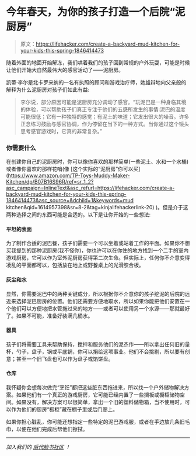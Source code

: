 # 今年春天，为你的孩子打造一个后院“泥厨房”

> 原文：<https://lifehacker.com/create-a-backyard-mud-kitchen-for-your-kids-this-spring-1846414473>

随着外面的地面开始解冻，我们哄着我们的孩子回到常规的户外玩耍，可能是时候让他们开始大自然最伟大的感官活动了——泥厨房。



凯蒂·李尔是北卡罗来纳的一名有执照的顾问和游戏治疗师，她雄辩地向父亲般的 解释为什么泥厨房对孩子们如此有益:

> 李尔说，部分原因可能是泥厨房充分调动了感官。“玩泥巴是一种身临其境的体验，可以帮助孩子们真正专注于他们的五感所发生的事情:泥巴的温度可能很低；它有一种独特的感觉；有泥土的味道；它发出很大的噪音。许多正念练习鼓励与感官协调，作为停留在当下的一种方式。当你通过这个镜头思考感官游戏时，它真的非常复杂。”

### 你需要什么

在创建你自己的泥厨房时，你可以像你喜欢的那样简单(一些泥土、水和一个水桶)或者像你喜欢的那样花哨(像 [这个实际的“泥厨房”你可以买](https://www.amazon.com/TP-Toys-Muddy-Maker-Kitchen/dp/B07B16S96R/ref=sr_1_2?asc_campaign=InlineText&asc_refurl=https://lifehacker.com/create-a-backyard-mud-kitchen-for-your-kids-this-spring-1846414473&asc_source=&dchild=1&keywords=mud kitchen&qid=1614957398&sr=8-2&tag=kinjalifehackerlink-20) )。但是介于这两种选择之间的东西可能是合适的。以下是让你开始的一些想法:

#### 平坦的表面

为了制作合适的泥巴餐，孩子们需要一个可以坐着或站着工作的平面。如果你不想买我提到的那种泥厨房(我不怪你)，你也许可以在你住的地方找到一个二手的室内游戏厨房，它可以作为室外泥厨房获得第二次生命。但实际上，任何你不介意变得凌乱的平面都可以，包括放在地上或野餐桌上的光滑胶合板。

#### 灰尘和水

显然，你需要泥巴中的两种关键成分，所以根据你不介意你的孩子挖泥的后院的远近来选择泥巴厨房的位置。他们还需要方便地取水，所以如果你能把他们安置在一个他们可以方便地把水管拖过来的地方——或者可以使用另一个水源——那就最好了。如果不可能，准备好装满几桶水。

#### 器具

孩子们将需要工具来帮助保持，搅拌和服务他们的泥杰作——所以拿出任何旧的量杯，勺子，盘子，锅或平底锅，你可以捐给这项事业。他们不会挑剔，所以要有创意；甚至一个旧飞盘也可以作为盘子或馅饼盘。

#### 仓库

我怀疑你会想每次做完“烹饪”都把这些脏东西拖进来，所以找一个户外储物解决方案。如果他们有一个真正的游戏厨房，它可能已经内置了一些搁板或橱柜储物空间。如果没有，解决方案可以很简单，拿出一个旧的塑料储物箱，当不使用时，可以作为他们的厨房“橱柜”藏在棚子里或后门廊上。

如果你担心脏乱，你可能还想指定一些特定的泥巴游戏服，或者在手边放几条旧毛巾，以便在他们完成后帮他们擦拭。

* * *

*加入我们的* [*后代脸书社区*](https://www.facebook.com/groups/2018785615043946) *！*